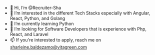 - 👋 Hi, I’m @Recruiter-Sha
- 👀 I’m interested in the different Tech Stacks especially with Angular, React, Python, and Golang
- 🌱 I’m currently learning Python
- 💞️ I’m looking for Software Developers that is experience with Php, React, and Laravel
- 📫 If you're interested to apply, reach me on sharleine.baldezamo@vitagreen.com

<!---
Recruiter-Sha/Recruiter-Sha is a ✨ special ✨ repository because its `README.md` (this file) appears on your GitHub profile.
You can click the Preview link to take a look at your changes.
--->
